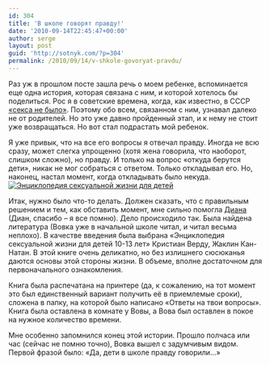 ```yaml
---
id: 304
title: 'В школе говорят правду!'
date: '2010-09-14T22:45:47+00:00'
author: serge
layout: post
guid: 'http://sotnyk.com/?p=304'
permalink: /2010/09/14/v-shkole-govoryat-pravdu/
---
```


Раз уж в прошлом посте зашла речь о моем ребенке, вспоминается еще одна история, которая связана с ним, и которой хотелось бы поделиться. Рос я в советские времена, когда, как известно, в СССР [«секса не было»](http://ru.wikipedia.org/wiki/%D0%92_%D0%A1%D0%A1%D0%A1%D0%A0_%D1%81%D0%B5%D0%BA%D1%81%D0%B0_%D0%BD%D0%B5%D1%82). Поэтому обо всем, связанном с ним, узнавал далеко не от родителей. Но это уже давно пройденный этап, и к нему не стоит уже возвращаться. Но вот стал подрастать мой ребенок.

Я уже привык, что на все его вопросы я отвечал правду. Иногда не всю сразу, может слегка упрощенно (хотя жена говорила, что наоборот, слишком сложно), но правду. И только на вопрос «откуда берутся дети», никак не мог собраться с ответом. Только откладывал его. Но, наконец, настал момент, когда откладывать было некуда.  
[![](https://sotnyk.github.io/wp-content/uploads/2010/09/SexEncyclopaedia.jpg "Энциклопедия сексуальной жизни для детей")](https://sotnyk.github.io/wp-content/uploads/2010/09/SexEncyclopaedia.jpg)  
  
Итак, нужно было что-то делать. Должен сказать, что с правильным решением и тем, как обставить момент, мне сильно помогла [Диана](http://diana-timoshenko.blogspot.com/) (Диан, спасибо – я все помню). Дело происходило так. Была найдена литература (Вовка уже в начальной школе читал, и читал весьма неплохо). В качестве введения была выбрана «Энциклопедия сексуальной жизни для детей 10-13 лет» Кристиан Верду, Жаклин Кан-Натан. В этой книге очень деликатно, но без излишнего сюсюканья даются основы этой стороны жизни. В объеме, вполне достаточном для первоначального ознакомления.

Книга была распечатана на принтере (да, к сожалению, на тот момент это был единственный вариант получить её в приемлемые сроки), сложена в папку, на которой было написано «Ответы на твои вопросы». Книга была оставлена в комнате у Вовы, а Вова был оставлен в покое на нужное количество времени.

Мне особенно запомнился конец этой истории. Прошло полчаса или час (сейчас не помню точно), Вовка вышел с задумчивым видом. Первой фразой было: «Да, дети в школе правду говорили…»